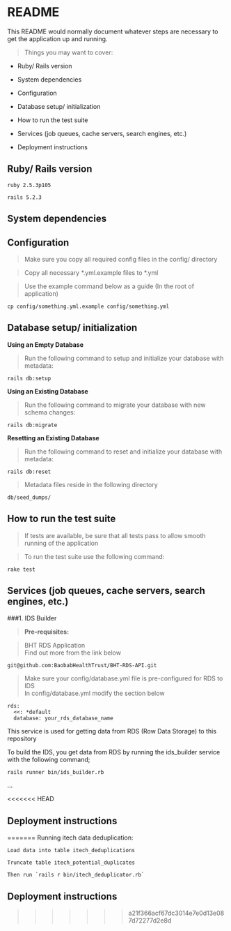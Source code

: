 # README

This README would normally document whatever steps are necessary to get the
application up and running.

> Things you may want to cover:

* Ruby/ Rails version

* System dependencies

* Configuration

* Database setup/ initialization

* How to run the test suite

* Services (job queues, cache servers, search engines, etc.)

* Deployment instructions

## Ruby/ Rails version

    ruby 2.5.3p105
    
    rails 5.2.3

## System dependencies

## Configuration

> Make sure you copy all required config files in the config/ directory

> Copy all necessary *.yml.example files to *.yml

> Use the example command below as a guide (In the root of application)

    cp config/something.yml.example config/something.yml
    
## Database setup/ initialization
  
**Using an Empty Database**  
> Run the following command to setup and initialize your database with metadata:
  
    rails db:setup
    
**Using an Existing Database**
> Run the following command to migrate your database with new schema changes:
  
    rails db:migrate
    
**Resetting an Existing Database**
> Run the following command to reset and initialize your database with metadata:
  
    rails db:reset    
    
> Metadata files reside in the following directory

    db/seed_dumps/

## How to run the test suite

> If tests are available, be sure that all tests pass to allow smooth running of the application

> To run the test suite use the following command:

    rake test
    
## Services (job queues, cache servers, search engines, etc.)

###1. IDS Builder

> **Pre-requisites:**  

>BHT RDS Application  
Find out more from the link below

    git@github.com:BaobabHealthTrust/BHT-RDS-API.git
    
>Make sure your config/database.yml file is pre-configured for RDS to IDS  
In config/database.yml modify the section below

    rds:
      <<: *default
      database: your_rds_database_name
   
This service is used for getting data from RDS (Row Data Storage) to this repository

To build the IDS, you get data from RDS by running the ids_builder service with the following command;

    rails runner bin/ids_builder.rb
    
 
...

<<<<<<< HEAD
## Deployment instructions    
=======
Running itech data deduplication:

    Load data into table itech_deduplications

    Truncate table itech_potential_duplicates

    Then run `rails r bin/itech_deduplicator.rb`

## Deployment instructions
>>>>>>> a21f366acf67dc3014e7e0d13e087d72277d2e8d

